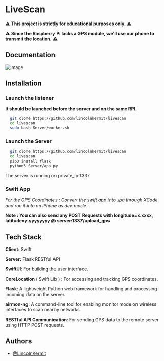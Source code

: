 
# LiveScan


⚠️ **This project is strictly for educational purposes only.** ⚠️

⚠️ **Since the Raspberry Pi lacks a GPS module, we'll use our phone to transmit the location.** ⚠️


## Documentation

![image](https://github.com/user-attachments/assets/57354cfe-70cf-441a-8af9-155ef635ea93)



## Installation



### Launch the listener

**It should be launched before the server and on the same RPI.**

```bash
  git clone https://github.com/lincolnkermit/livescan
  cd livescan
  sudo bash Server/worker.sh
```



### Launch the Server




```bash
  git clone https://github.com/lincolnkermit/livescan
  cd livescan
  pip3 install flask
  python3 Server/app.py
```


The server is running on private_ip:1337


### Swift App

*For the GPS Coordinates : Convert the swift app into .ipa through XCode and run it into an iPhone as dev-mode.*


**Note : You can also send any POST Requests with longitude=x.xxxx, latitude=y.yyyyyyyy @ server:1337/upload_gps**


## Tech Stack

**Client:** Swift

**Server:** Flask RESTful API



**SwiftUI**: For building the user interface.

**CoreLocation** ( Swift Lib ) : For accessing and tracking GPS coordinates.

**Flask**: A lightweight Python web framework for handling and 
processing incoming data on the server.

**airmon-ng**: A command-line tool for enabling monitor mode on 
wireless interfaces to scan nearby networks.

**RESTful API Communication**: For sending GPS data to the remote 
server using HTTP POST requests.



## Authors

- [@LincolnKermit](https://www.github.com/LincolnKermit)


